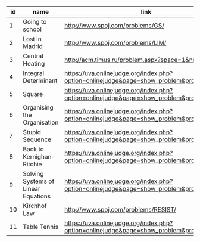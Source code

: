 |id|name|link|difficulty|
|---|---|---|---|
|1|Going to school|http://www.spoj.com/problems/GS/|
|2|Lost in Madrid|http://www.spoj.com/problems/LIM/|
|3|Central Heating|http://acm.timus.ru/problem.aspx?space=1&num=1042|
|4|Integral Determinant|https://uva.onlinejudge.org/index.php?option=onlinejudge&page=show_problem&problem=625|
|5|Square|https://uva.onlinejudge.org/index.php?option=onlinejudge&page=show_problem&problem=2537|
|6|Organising the Organisation|https://uva.onlinejudge.org/index.php?option=onlinejudge&page=show_problem&problem=1707|
|7|Stupid Sequence|https://uva.onlinejudge.org/index.php?option=onlinejudge&page=show_problem&problem=2294|
|8|Back to Kernighan-Ritchie|https://uva.onlinejudge.org/index.php?option=onlinejudge&page=show_problem&problem=1769|
|9|Solving Systems of Linear Equations|https://uva.onlinejudge.org/index.php?option=onlinejudge&page=show_problem&problem=1050|
|10|Kirchhof Law|http://www.spoj.com/problems/RESIST/|
|11|Table Tennis|https://uva.onlinejudge.org/index.php?option=onlinejudge&page=show_problem&problem=2855|
